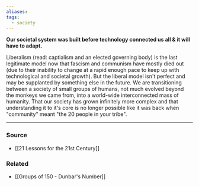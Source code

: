 ```yaml
---
aliases: 
tags:
  - society
---
```

**Our societal system was built before technology connected us all & it will have to adapt.**

Liberalism (read: captialism and an elected governing body) is the last legitimate model now that fascism and communism have mostly died out (due to their inability to change at a rapid enough pace to keep up with technological and societal growth). But the liberal model isn't perfect and may be supplanted by something else in the future. We are transitioning between a society of small groups of humans, not much evolved beyond the monkeys we came from, into a world-wide interconnected mass of humanity. That our society has grown infinitely more complex and that understanding it to it's core is no longer possible like it was back when "community" meant "the 20 people in your tribe".

---

### Source
- [[21 Lessons for the 21st Century]]

### Related
- [[Groups of 150 - Dunbar's Number]]